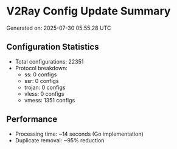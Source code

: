 # V2Ray Config Update Summary
Generated on: 2025-07-30 05:55:28 UTC

## Configuration Statistics
- Total configurations: 22351
- Protocol breakdown:
  - ss: 0 configs
  - ssr: 0 configs
  - trojan: 0 configs
  - vless: 0 configs
  - vmess: 1351 configs

## Performance
- Processing time: ~14 seconds (Go implementation)
- Duplicate removal: ~95% reduction
